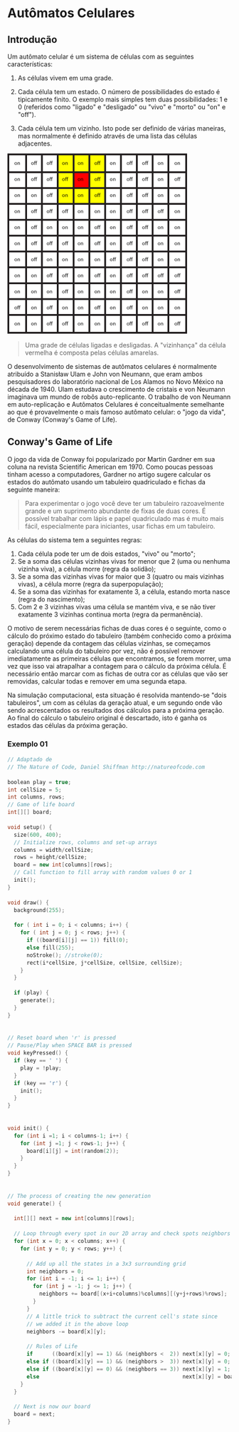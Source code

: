 # Autômatos Celulares

## Introdução

Um autômato celular é um sistema de células com as seguintes características:

1. As células vivem em uma grade.

2. Cada célula tem um estado. O número de possibilidades do estado é tipicamente finito. O exemplo mais simples tem duas possibilidades: 1 e 0 (referidos como "ligado" e "desligado" ou "vivo" e "morto" ou "on" e "off").

3. Cada célula tem um vizinho. Isto pode ser definido de várias maneiras, mas normalmente é definido através de uma lista das células adjacentes.

![grade](https://github.com/arteprog/quatro-encontros/blob/master/assets/grade.png?raw=true)

> Uma grade de células ligadas e desligadas. A "vizinhança" da célula vermelha é composta pelas células amarelas.

O desenvolvimento de sistemas de autômatos celulares é normalmente atribuído a Stanisław Ulam e John von Neumann, que eram ambos pesquisadores do laboratório nacional de Los Alamos no Novo México na década de 1940. Ulam estudava o crescimento de cristais e von Neumann imaginava um mundo de robôs auto-replicante. O trabalho de von Neumann em auto-replicação e Autômatos Celulares é conceitualmente semelhante ao que é provavelmente o mais famoso autômato celular: o "jogo da vida", de Conway (Conway's Game of Life).

## Conway's Game of Life


O jogo da vida de Conway foi popularizado por Martin Gardner em sua coluna na revista Scientific American em 1970. Como poucas pessoas tinham acesso a computadores, Gardner no artigo sugere calcular os estados do autômato usando um tabuleiro quadriculado e fichas da seguinte maneira:
> Para experimentar o jogo você deve ter um tabuleiro razoavelmente grande e um suprimento abundante de fixas de duas cores. É possível trabalhar com lápis e papel quadriculado mas é muito mais fácil, especialmente para iniciantes, usar fichas em um tabuleiro.

As células do sistema tem a seguintes regras: 
1. Cada célula pode ter um de dois estados, "vivo" ou "morto";
2. Se a soma das células vizinhas vivas for menor que 2 (uma ou nenhuma vizinha viva), a célula morre (regra da solidão);
3. Se a soma das vizinhas vivas for maior que 3 (quatro ou mais vizinhas vivas), a célula morre (regra da superpopulação);
4. Se a soma das vizinhas for exatamente 3, a célula, estando morta nasce (regra do nascimento);
5. Com 2 e  3 vizinhas vivas uma célula se mantém viva, e se não tiver exatamente 3 vizinhas continua morta (regra da permanência).

O motivo de serem necessárias fichas de duas cores é o seguinte, como o cálculo do próximo estado do tabuleiro (também conhecido como a próxima geração) depende da contagem das células vizinhas, se começamos calculando uma célula do tabuleiro por vez, não é possível remover imediatamente as primeiras células que encontramos, se forem morrer, uma vez que isso vai atrapalhar a contagem para o cálculo da próxima célula. É necessário então marcar com as fichas de outra cor as células que vão ser removidas, calcular todas e remover em uma segunda etapa.

Na simulação computacional, esta situação é resolvida mantendo-se "dois tabuleiros", um com as células da geração atual, e um segundo onde vão sendo acrescentados os resultados dos cálculos para a próxima geração. Ao final do cálculo o tabuleiro original é descartado, isto é ganha os estados  das células da próxima geração.


### Exemplo 01

```pde
// Adaptado de
// The Nature of Code, Daniel Shiffman http://natureofcode.com

boolean play = true;
int cellSize = 5;
int columns, rows;
// Game of life board
int[][] board;

void setup() {
  size(600, 400);
  // Initialize rows, columns and set-up arrays
  columns = width/cellSize;
  rows = height/cellSize;
  board = new int[columns][rows];
  // Call function to fill array with random values 0 or 1
  init();
}

void draw() {
  background(255);

  for ( int i = 0; i < columns; i++) {
    for ( int j = 0; j < rows; j++) {
      if ((board[i][j] == 1)) fill(0);
      else fill(255); 
      noStroke(); //stroke(0);
      rect(i*cellSize, j*cellSize, cellSize, cellSize);
    }
  }

  if (play) {
    generate();
  }
}


// Reset board when 'r' is pressed
// Pause/Play when SPACE BAR is pressed
void keyPressed() {
  if (key == ' ') {
    play = !play;
  }
  if (key == 'r') {
    init();
  }
}


void init() {
  for (int i =1; i < columns-1; i++) {
    for (int j =1; j < rows-1; j++) {
      board[i][j] = int(random(2));
    }
  }
}


// The process of creating the new generation
void generate() {

  int[][] next = new int[columns][rows];

  // Loop through every spot in our 2D array and check spots neighbors
  for (int x = 0; x < columns; x++) {
    for (int y = 0; y < rows; y++) {

      // Add up all the states in a 3x3 surrounding grid
      int neighbors = 0;
      for (int i = -1; i <= 1; i++) {
        for (int j = -1; j <= 1; j++) {
          neighbors += board[(x+i+columns)%columns][(y+j+rows)%rows];
        }
      }
      // A little trick to subtract the current cell's state since
      // we added it in the above loop
      neighbors -= board[x][y];

      // Rules of Life
      if      ((board[x][y] == 1) && (neighbors <  2)) next[x][y] = 0;           // Loneliness
      else if ((board[x][y] == 1) && (neighbors >  3)) next[x][y] = 0;           // Overpopulation
      else if ((board[x][y] == 0) && (neighbors == 3)) next[x][y] = 1;           // Reproduction
      else                                             next[x][y] = board[x][y]; // Stasis
    }
  }

  // Next is now our board
  board = next;
}
```


